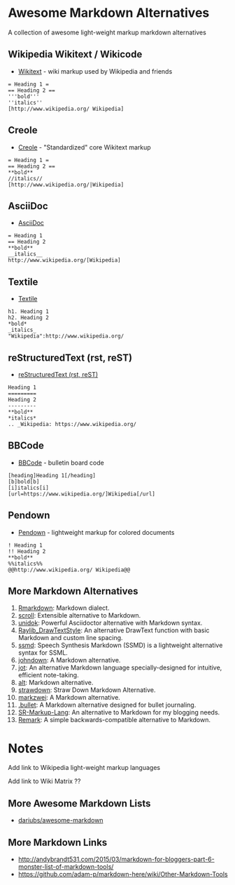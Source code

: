 # Awesome Markdown Alternatives

A collection of awesome light-weight markup markdown alternatives 

## Wikipedia Wikitext / Wikicode

- [Wikitext](http://en.wikipedia.org/wiki/Help:Wiki_markup) - wiki markup used by Wikipedia and friends

```
= Heading 1 =
== Heading 2 ==
'''bold'''
''italics''
[http://www.wikipedia.org/ Wikipedia]
```

## Creole

- [Creole](http://en.wikipedia.org/wiki/Creole_(markup))  - "Standardized" core Wikitext markup

```
= Heading 1 =
== Heading 2 ==
**bold**
//italics//
[http://www.wikipedia.org/|Wikipedia]
```

## AsciiDoc

- [AsciiDoc](http://en.wikipedia.org/wiki/AsciiDoc)

```
= Heading 1
== Heading 2
**bold**
__italics__
http://www.wikipedia.org/[Wikipedia]
```

## Textile

- [Textile](http://en.wikipedia.org/wiki/Textile_(markup_language))

```
h1. Heading 1
h2. Heading 2
*bold*
_italics_
"Wikipedia":http://www.wikipedia.org/
```

## reStructuredText (rst, reST)

- [reStructuredText (rst, reST)](http://en.wikipedia.org/wiki/ReStructuredText)

```
Heading 1
=========
Heading 2
---------
**bold**
*italics*
.. _Wikipedia: https://www.wikipedia.org/
```

## BBCode

- [BBCode](http://en.wikipedia.org/wiki/BBCode) - bulletin board code

```
[heading]Heading 1[/heading]
[b]bold[b]
[i]italics[i]
[url=https://www.wikipedia.org/]Wikipedia[/url] 
```

## Pendown

- [Pendown](https://github.com/senselogic/PENDOWN) - lightweight markup for colored documents

```
! Heading 1
!! Heading 2
**bold**
%%italics%%
@@http://www.wikipedia.org/ Wikipedia@@
```

## More Markdown Alternatives 
1. [Rmarkdown](https://rmarkdown.rstudio.com/): Markdown dialect. 
2. [scroll](https://github.com/publicdomaincompany/scroll): Extensible alternative to Markdown. 
3. [unidok](https://github.com/Aloso/unidok): Powerful Asciidoctor alternative with Markdown syntax.
4. [Raylib_DrawTextStyle](https://github.com/NightenDushi/Raylib_DrawTextStyle): An alternative DrawText function with basic Markdown and custom line spacing.
5. [ssmd](https://github.com/machisuji/ssmd): Speech Synthesis Markdown (SSMD) is a lightweight alternative syntax for SSML.
6. [johndown](https://github.com/jcinnamond/johndown): A Markdown alternative.
7. [jot](https://github.com/shbhrsaha/jot): An alternative Markdown language specially-designed for intuitive, efficient note-taking.
8. [alt](https://github.com/qeaml/alt): Markdown alternative.
9. [strawdown](https://github.com/LastCleanShirt/strawdown): Straw Down Markdown Alternative.
10. [markzwei](https://github.com/seiferson/markzwei): A Markdown alternative.
11. [.bullet](https://github.com/cameronblandford/.bullet): A Markdown alternative designed for bullet journaling.
12. [SR-Markup-Lang](https://github.com/BluFedora/SR-Markup-Lang): An alternative to Markdown for my blogging needs.
13. [Remark](https://github.com/BradSharp/Remark): A simple backwards-compatible alternative to Markdown.


# Notes
Add link to Wikipedia light-weight markup languages

Add link to Wiki Matrix ??

## More Awesome Markdown Lists
- [dariubs/awesome-markdown](https://github.com/dariubs/awesome-markdown)

## More Markdown Links
- http://andybrandt531.com/2015/03/markdown-for-bloggers-part-6-monster-list-of-markdown-tools/
- https://github.com/adam-p/markdown-here/wiki/Other-Markdown-Tools
